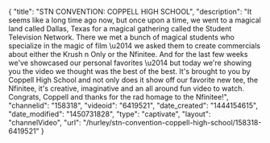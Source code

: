 {
    "title": "STN CONVENTION: COPPELL HIGH SCHOOL",
    "description": "It seems like a long time ago now, but once upon a time, we went to a magical land called Dallas, Texas for a magical gathering called the Student Television Network. There we met a bunch of magical students who specialize in the magic of film \u2014 we asked them to create commercials about either the Krush n Only or the Nfinitee. And for the last few weeks we've showcased our personal favorites \u2014 but today we're showing you the video we thought was the best of the best. It's brought to you by Coppell High School and not only does it show off our favorite new tee, the Nfinitee, it's creative, imaginative and an all around fun video to watch. Congrats, Coppell and thanks for the rad homage to the Nfinitee!",
    "channelid": "158318",
    "videoid": "6419521",
    "date_created": "1444154615",
    "date_modified": "1450731828",
    "type": "captivate",
    "layout": "channelVideo",
    "url": "\/hurley\/stn-convention-coppell-high-school\/158318-6419521"
}